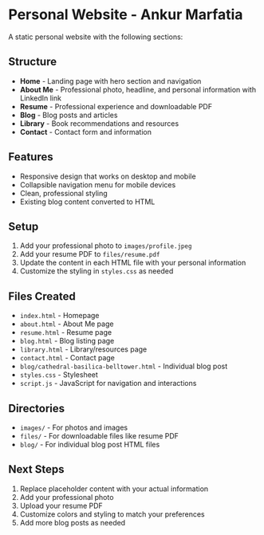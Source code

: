 # Personal Website - Ankur Marfatia

A static personal website with the following sections:

## Structure
- **Home** - Landing page with hero section and navigation
- **About Me** - Professional photo, headline, and personal information with LinkedIn link
- **Resume** - Professional experience and downloadable PDF
- **Blog** - Blog posts and articles
- **Library** - Book recommendations and resources
- **Contact** - Contact form and information

## Features
- Responsive design that works on desktop and mobile
- Collapsible navigation menu for mobile devices
- Clean, professional styling
- Existing blog content converted to HTML

## Setup
1. Add your professional photo to `images/profile.jpeg`
2. Add your resume PDF to `files/resume.pdf`
3. Update the content in each HTML file with your personal information
4. Customize the styling in `styles.css` as needed

## Files Created
- `index.html` - Homepage
- `about.html` - About Me page
- `resume.html` - Resume page
- `blog.html` - Blog listing page
- `library.html` - Library/resources page
- `contact.html` - Contact page
- `blog/cathedral-basilica-belltower.html` - Individual blog post
- `styles.css` - Stylesheet
- `script.js` - JavaScript for navigation and interactions

## Directories
- `images/` - For photos and images
- `files/` - For downloadable files like resume PDF
- `blog/` - For individual blog post HTML files

## Next Steps
1. Replace placeholder content with your actual information
2. Add your professional photo
3. Upload your resume PDF
4. Customize colors and styling to match your preferences
5. Add more blog posts as needed